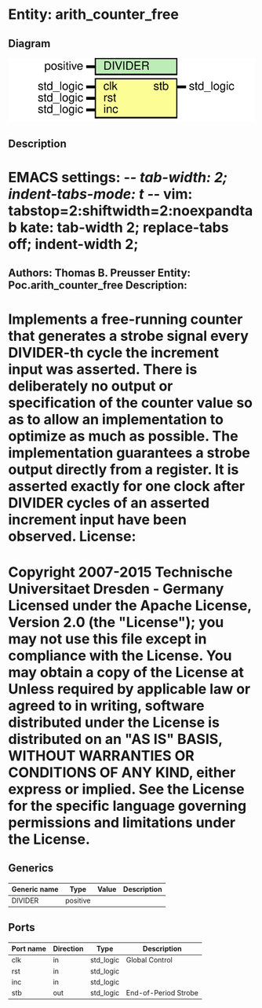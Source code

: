 # Entity: arith_counter_free
## Diagram
![Diagram](arith_counter_free.svg "Diagram")
## Description
EMACS settings: -*-  tab-width: 2; indent-tabs-mode: t -*-
vim: tabstop=2:shiftwidth=2:noexpandtab
kate: tab-width 2; replace-tabs off; indent-width 2;
=============================================================================
Authors:				 	Thomas B. Preusser
Entity:				 	Poc.arith_counter_free
Description:
-------------------------------------
Implements a free-running counter that generates a strobe signal every
DIVIDER-th cycle the increment input was asserted. There is deliberately no
output or specification of the counter value so as to allow an implementation
to optimize as much as possible.
The implementation guarantees a strobe output directly from a register. It is
asserted exactly for one clock after DIVIDER cycles of an asserted increment
input have been observed.
License:
=============================================================================
Copyright 2007-2015 Technische Universitaet Dresden - Germany
Licensed under the Apache License, Version 2.0 (the "License");
you may not use this file except in compliance with the License.
You may obtain a copy of the License at
Unless required by applicable law or agreed to in writing, software
distributed under the License is distributed on an "AS IS" BASIS,
WITHOUT WARRANTIES OR CONDITIONS OF ANY KIND, either express or implied.
See the License for the specific language governing permissions and
limitations under the License.
=============================================================================
## Generics
| Generic name | Type     | Value | Description |
| ------------ | -------- | ----- | ----------- |
| DIVIDER      | positive |       |             |
## Ports
| Port name | Direction | Type      | Description          |
| --------- | --------- | --------- | -------------------- |
| clk       | in        | std_logic | Global Control       |
| rst       | in        | std_logic |                      |
| inc       | in        | std_logic |                      |
| stb       | out       | std_logic | End-of-Period Strobe |
